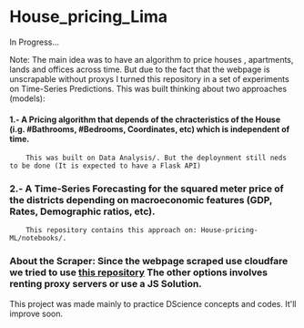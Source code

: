# House_pricing_Lima

In Progress...

Note: The main idea was to have an algorithm to price houses , apartments, lands and offices across time. But due to the fact that the webpage is unscrapable without proxys I turned this repository in a set of experiments on Time-Series Predictions. This was built thinking about two approaches (models): 

#### 1.- A Pricing algorithm that depends of the chracteristics of the House (i.g. #Bathrooms, #Bedrooms, Coordinates, etc) which is independent of time. 
        This was built on Data Analysis/. But the deploynment still neds to be done (It is expected to have a Flask API)
        
### 2.- A Time-Series Forecasting for the squared meter price of the districts depending on macroeconomic features (GDP, Rates, Demographic ratios, etc). 
        This repository contains this approach on: House-pricing-ML/notebooks/. 
        
### About the Scraper: Since the webpage scraped use cloudfare we tried to use [this repository](https://github.com/Anorov/cloudflare-scrape) The other options involves renting proxy servers or use a JS Solution.

This project was made mainly to practice DScience concepts and codes. It'll improve soon.
